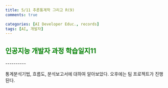 ```yaml
---
title: 5/11 추론통계학 그리고 R(9)
comments: true

categories: [AI Developer Educ., records]
tags: [AI, 개발자]
---
```


<h2><span style="color:green"> 
인공지능 개발자 과정 학습일지11 </span></h2>
----------

통계분석기법, 흐름도, 분석보고서에 대하여 알아보았다. 오후에는 팀 프로젝트가 진행된다.